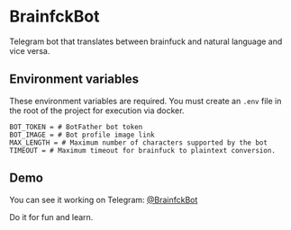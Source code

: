# BrainfckBot
Telegram bot that translates between brainfuck and natural language and vice versa.

## Environment variables
These environment variables are required. You must create an `.env` file in the root of the project for execution via docker.
```
BOT_TOKEN = # BotFather bot token
BOT_IMAGE = # Bot profile image link
MAX_LENGTH = # Maximum number of characters supported by the bot
TIMEOUT = # Maximum timeout for brainfuck to plaintext conversion.
```

## Demo
You can see it working on Telegram: [@BrainfckBot](https://telegram.me/BrainfckBot)

Do it for fun and learn.
